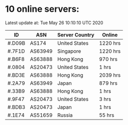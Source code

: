 # 10 online servers:

Latest update at: Tue May 26 10:10:10 UTC 2020

| ID | ASN | Server Country | Online |
| -- | --- | -------------- | ------ |
| #.D09B | AS174 | United States | 1220 hrs |
| #.7F1D | AS63949 | Singapore | 1220 hrs |
| #.B6F8 | AS63888 | Hong Kong | 970 hrs |
| #.0804 | AS20473 | United States | 1 hrs |
| #.BD3E | AS63888 | Hong Kong | 2039 hrs |
| #.2A79 | AS63949 | Japan | 879 hrs |
| #.33B9 | AS63888 | Hong Kong | 1 hrs |
| #.9F47 | AS20473 | United States | 3 hrs |
| #.BDB3 | AS20473 | Japan | 1 hrs |
| #.1E74 | AS51659 | Russia | 55 hrs |

